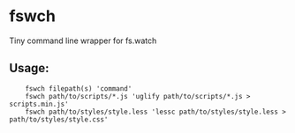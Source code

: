 # fswch
Tiny command line wrapper for fs.watch

## Usage:
```
    fswch filepath(s) 'command'
    fswch path/to/scripts/*.js 'uglify path/to/scripts/*.js > scripts.min.js'
    fswch path/to/styles/style.less 'lessc path/to/styles/style.less > path/to/styles/style.css'
```